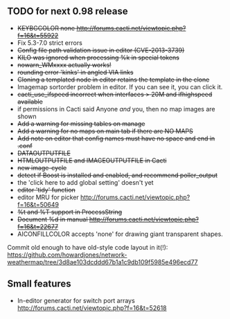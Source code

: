 ## TODO for next 0.98 release

*  ~~KEYBGCOLOR none http://forums.cacti.net/viewtopic.php?f=16&t=55922~~
*  Fix 5.3-7.0 strict errors
*  ~~Config file path validation issue in editor (CVE-2013-3739)~~
*  ~~KILO was ignored when processing %k in special tokens~~
*  ~~nowarn_WMxxxx actually works!~~
*  ~~rounding error 'kinks' in angled VIA links~~
*  ~~Cloning a templated node in editor retains the template in the clone~~
*  Imagemap sortorder problem in editor. If you can see it, you can click it.
*  ~~cacti_use_ifspeed incorrect when interfaces > 20M and ifhighspeed available~~
*  if permissions in Cacti said Anyone *and* you, then no map images are shown
*  ~~Add a warning for missing tables on manage~~
*  ~~Add a warning for no maps on main tab if there are NO MAPS~~
*  ~~Add note on editor that config names must have no space and end in .conf~~
*  ~~DATAOUTPUTFILE~~
*  ~~HTMLOUTPUTFILE and IMAGEOUTPUTFILE in Cacti~~
*  ~~new image-cycle~~
*  ~~detect if Boost is installed and enabled, and recommend poller_output~~
  *  the 'click here to add global setting' doesn't yet
*  ~~editor 'tidy' function~~
*  editor MRU for picker  http://forums.cacti.net/viewtopic.php?f=16&t=50649
*  ~~%t and %T support in ProcessString~~
*  ~~Document %d in manual http://forums.cacti.net/viewtopic.php?f=16&t=22677~~
*  AICONFILLCOLOR accepts 'none' for drawing giant transparent shapes.

Commit old enough to have old-style code layout in it(!):
https://github.com/howardjones/network-weathermap/tree/3d8ae103dcddd67b1a1c9db109f5985e496ecd77

## Small features

* In-editor generator for switch port arrays http://forums.cacti.net/viewtopic.php?f=16&t=52618

